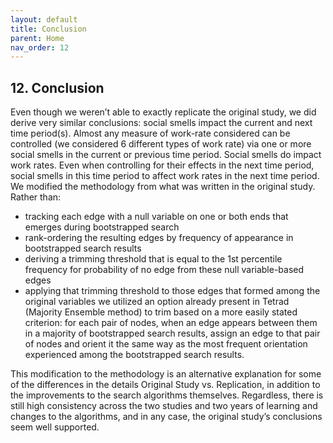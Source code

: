 ```yaml
---
layout: default
title: Conclusion
parent: Home
nav_order: 12
---
```


## 12. Conclusion

Even though we weren’t able to exactly replicate the original study, we did derive very similar conclusions: social smells impact the current and next time period(s). Almost any measure of work-rate considered can be controlled (we considered 6 different types of work rate) via one or more social smells in the current or previous time period. Social smells do impact work rates. Even when controlling for their effects in the next time period, social smells in this time period to affect work rates in the next time period.
We modified the methodology from what was written in the original study. Rather than:

 * tracking each edge with a null variable on one or both ends that emerges during bootstrapped search
 * rank-ordering the resulting edges by frequency of appearance in bootstrapped search results
 * deriving a trimming threshold that is equal to the 1st percentile frequency for probability of no edge from these null variable-based edges
 * applying that trimming threshold to those edges that formed among the original variables
we utilized an option already present in Tetrad (Majority Ensemble method) to trim based on a more easily stated criterion: for each pair of nodes, when an edge appears between them in a majority of bootstrapped search results, assign an edge to that pair of nodes and orient it the same way as the most frequent orientation experienced among the bootstrapped search results.

This modification to the methodology is an alternative explanation for some of the differences in the details Original Study vs. Replication, in addition to the improvements to the search algorithms themselves. Regardless, there is still high consistency across the two studies and two years of learning and changes to the algorithms, and in any case, the original study’s conclusions seem well supported.
